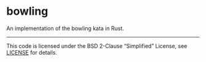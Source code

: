 # bowling
An implementation of the bowling kata in Rust. 

----
This code is licensed under the BSD 2-Clause “Simplified” License, see [LICENSE](LICENSE) for details.
